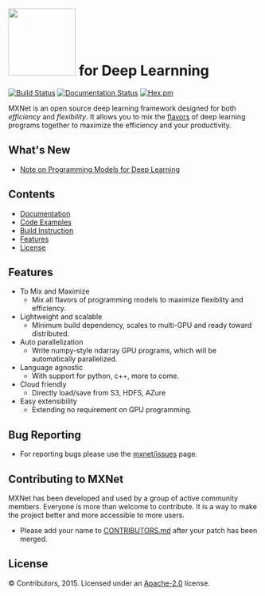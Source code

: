 <img src=https://raw.githubusercontent.com/dmlc/dmlc.github.io/master/img/logo-m/mxnet2.png width=135/> for Deep Learnning
=====

[![Build Status](https://travis-ci.org/dmlc/mxnet.svg?branch=master)](https://travis-ci.org/dmlc/mxnet)
[![Documentation Status](https://readthedocs.org/projects/mxnet/badge/?version=latest)](http://mxnet.readthedocs.org/en/latest/)
[![Hex.pm](https://img.shields.io/hexpm/l/plug.svg)]()

MXNet is an open source deep learning framework designed for both *efficiency* and *flexibility*.
It allows you to mix the [flavors](http://mxnet.readthedocs.org/en/latest/program_model.html) of
deep learning programs together to maximize the efficiency and your productivity.

What's New
----------
* [Note on Programming Models for Deep Learning](http://mxnet.readthedocs.org/en/program_model.html)

Contents
--------
* [Documentation](http://mxnet.readthedocs.org/en/latest/)
* [Code Examples](example)
* [Build Instruction](doc/build.md)
* [Features](#features)
* [License](#license)

Features
--------
* To Mix and Maximize
  - Mix all flavors of programming models to maximize flexiblity and efficiency.
* Lightweight and scalable
  - Minimum build dependency, scales to multi-GPU and ready toward distributed.
* Auto parallelization
  - Write numpy-style ndarray GPU programs, which will be automatically parallelized.
* Language agnostic
  - With support for python, c++, more to come.
* Cloud friendly
  - Directly load/save from S3, HDFS, AZure
* Easy extensibility
  - Extending no requirement on GPU programming.

Bug Reporting
-------------
* For reporting bugs please use the [mxnet/issues](https://github.com/dmlc/mxnet/issues) page.

Contributing to MXNet
---------------------
MXNet has been developed and used by a group of active community members.
Everyone is more than welcome to contribute. It is a way to make the project better and more accessible to more users.
* Please add your name to [CONTRIBUTORS.md](CONTRIBUTORS.md) after your patch has been merged.

License
-------
© Contributors, 2015. Licensed under an [Apache-2.0](https://github.com/dmlc/mxnet/blob/master/LICENSE) license.
